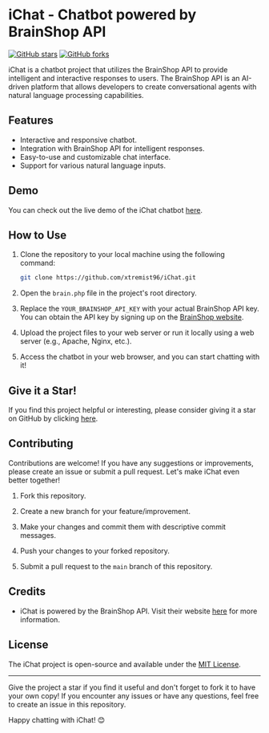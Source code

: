 # iChat - Chatbot powered by BrainShop API

[![GitHub stars](https://img.shields.io/github/stars/xtremist96/iChat.svg?style=social&label=Star&maxAge=2592000)](https://github.com/xtremist96/iChat/stargazers)
[![GitHub forks](https://img.shields.io/github/forks/xtremist96/iChat.svg?style=social&label=Fork&maxAge=2592000)](https://github.com/xtremist96/iChat/fork)

iChat is a chatbot project that utilizes the BrainShop API to provide intelligent and interactive responses to users. The BrainShop API is an AI-driven platform that allows developers to create conversational agents with natural language processing capabilities.

## Features

- Interactive and responsive chatbot.
- Integration with BrainShop API for intelligent responses.
- Easy-to-use and customizable chat interface.
- Support for various natural language inputs.

## Demo

You can check out the live demo of the iChat chatbot [here](https://techno3gamma.in/iChat/).

## How to Use

1. Clone the repository to your local machine using the following command:

   ```bash
   git clone https://github.com/xtremist96/iChat.git
   ```

2. Open the `brain.php` file in the project's root directory.

3. Replace the `YOUR_BRAINSHOP_API_KEY` with your actual BrainShop API key. You can obtain the API key by signing up on the [BrainShop website](https://www.brainshop.ai/).

4. Upload the project files to your web server or run it locally using a web server (e.g., Apache, Nginx, etc.).

5. Access the chatbot in your web browser, and you can start chatting with it!

## Give it a Star!

If you find this project helpful or interesting, please consider giving it a star on GitHub by clicking [here](https://github.com/xtremist96/iChat).

## Contributing

Contributions are welcome! If you have any suggestions or improvements, please create an issue or submit a pull request. Let's make iChat even better together!

1. Fork this repository.

2. Create a new branch for your feature/improvement.

3. Make your changes and commit them with descriptive commit messages.

4. Push your changes to your forked repository.

5. Submit a pull request to the `main` branch of this repository.

## Credits

- iChat is powered by the BrainShop API. Visit their website [here](https://www.brainshop.ai/) for more information.

## License

The iChat project is open-source and available under the [MIT License](LICENSE).

---

Give the project a star if you find it useful and don't forget to fork it to have your own copy! If you encounter any issues or have any questions, feel free to create an issue in this repository.

Happy chatting with iChat! 😊
